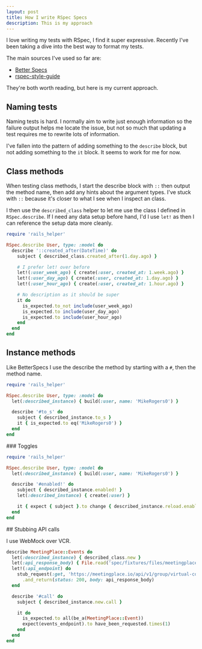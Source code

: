 ```yaml
---
layout: post
title: How I write RSpec Specs
description: This is my approach
---
```


I love writing my tests with RSpec, I find it super expressive. Recently I've been taking a dive into the best way to format my tests.

The main sources I've used so far are:

- [Better Specs](https://www.betterspecs.org/)
- [rspec-style-guide](https://github.com/rubocop-hq/rspec-style-guide)

They're both worth reading, but here is my current approach.

## Naming tests

Naming tests is hard. I normally aim to write just enough information so the failure output helps me locate the issue, but not so much that updating a test requires me to rewrite lots of information.

I've fallen into the pattern of adding something to the `describe` block, but not adding something to the `it` block. It seems to work for me for now.

## Class methods

When testing class methods, I start the describe block with `::` then output the method name, then add any hints about the argument types. I've stuck with `::` because it's closer to what I see when I inspect an class.

I then use the `described_class` helper to let me use the class I defined in `RSpec.describe`. If I need any data setup before hand, I'd I use `let!` as then I can reference the setup data more cleanly.

```ruby
require 'rails_helper'

RSpec.describe User, type: :model do
  describe '::created_after(DateTime)' do
    subject { described_class.created_after(1.day.ago) }

    # I prefer let! over before
    let!(:user_week_ago) { create(:user, created_at: 1.week.ago) }
    let!(:user_day_ago) { create(:user, created_at: 1.day.ago) }
    let!(:user_hour_ago) { create(:user, created_at: 1.hour.ago) }

    # No description as it should be super 
    it do
      is_expected.to_not include(user_week_ago)
      is_expected.to include(user_day_ago)
      is_expected.to include(user_hour_ago)
    end
  end
end
```

## Instance methods

Like BetterSpecs I use the describe the method by starting with a `#`, then the method name.

```ruby
require 'rails_helper'

RSpec.describe User, type: :model do
  let(:described_instance) { build(:user, name: 'MikeRogers0') }

  describe '#to_s' do
    subject { described_instance.to_s }
    it { is_expected.to eq('MikeRogers0') }
  end
end
```

### Toggles



```ruby
require 'rails_helper'

RSpec.describe User, type: :model do
  let(:described_instance) { build(:user, name: 'MikeRogers0') }

  describe '#enabled!' do
    subject { described_instance.enabled! }
    let(:described_instance) { create(:user) }

    it { expect { subject }.to change { described_instance.reload.enabled? }.from(nil).to(DateTime) }
  end
end
```

## Stubbing API calls

I use WebMock over VCR.

```ruby
describe MeetingPlace::Events do
  let(:described_instance) { described_class.new }
  let(:api_response_body) { File.read('spec/fixtures/files/meetingplace.io/api/v1/group/virtual-coffee/events.json') }
  let!(:api_endpoint) do
    stub_request(:get, 'https://meetingplace.io/api/v1/group/virtual-coffee/events.json')
      .and_return(status: 200, body: api_response_body)
  end

  describe '#call' do
    subject { described_instance.new.call }

    it do
      is_expected.to all(be_a(MeetingPlace::Event))
      expect(events_endpoint).to have_been_requested.times(1)
    end
  end
end
```
